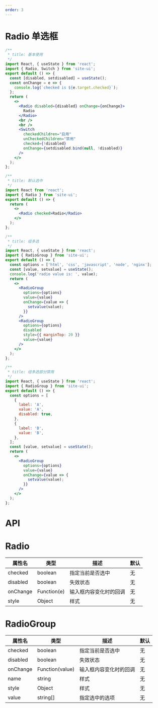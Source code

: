 ```yaml
---
order: 3
---
```


# Radio 单选框

```jsx
/**
 * title: 基本使用
 */
import React, { useState } from 'react';
import { Radio, Switch } from 'site-ui';
export default () => {
  const [disabled, setdisabled] = useState();
  const onChange = e => {
    console.log(`checked is ${e.target.checked}`);
  };
  return (
    <>
      <Radio disabled={disabled} onChange={onChange}>
        Radio
      </Radio>
      <br />
      <br />
      <Switch
        checkedChildren="启用"
        unCheckedChildren="禁用"
        checked={!disabled}
        onChange={setdisabled.bind(null, !disabled)}
      />
    </>
  );
};
```

```jsx
/**
 * title: 默认选中
 */
import React from 'react';
import { Radio } from 'site-ui';
export default () => {
  return (
    <>
      <Radio checked>Radio</Radio>
    </>
  );
};
```

```jsx
/**
 * title: 组多选
 */
import React, { useState } from 'react';
import { RadioGroup } from 'site-ui';
export default () => {
  const options = ['html', 'css', 'javascript', 'node', 'nginx'];
  const [value, setvalue] = useState();
  console.log('radio value is: ', value);
  return (
    <>
      <RadioGroup
        options={options}
        value={value}
        onChange={value => {
          setvalue(value);
        }}
      />
      <RadioGroup
        options={options}
        disabled
        style={{ marginTop: 20 }}
        value={value}
      />
    </>
  );
};
```

```jsx
/**
 * title: 组多选部分禁用
 */
import React, { useState } from 'react';
import { RadioGroup } from 'site-ui';
export default () => {
  const options = [
    {
      label: 'A',
      value: 'A',
      disabled: true,
    },
    {
      label: 'B',
      value: 'B',
    },
  ];
  const [value, setvalue] = useState();
  return (
    <>
      <RadioGroup
        options={options}
        value={value}
        onChange={value => {
          setvalue(value);
        }}
      />
    </>
  );
};
```

# API

# Radio

| **属性名** | **类型**    | **描述**               | **默认** |
| ---------- | ----------- | ---------------------- | -------- |
| checked    | boolean     | 指定当前是否选中       | 无       |
| disabled   | boolean     | 失效状态               | 无       |
| onChange   | Function(e) | 输入框内容变化时的回调 | 无       |
| style      | Object      | 样式                   | 无       |

# RadioGroup

| **属性名** | **类型**        | **描述**               | **默认** |
| ---------- | --------------- | ---------------------- | -------- |
| checked    | boolean         | 指定当前是否选中       | 无       |
| disabled   | boolean         | 失效状态               | 无       |
| onChange   | Function(value) | 输入框内容变化时的回调 | 无       |
| name       | string          | 样式                   | 无       |
| style      | Object          | 样式                   | 无       |
| value      | string[]        | 指定选中的选项         | 无       |
